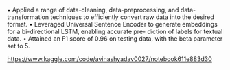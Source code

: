• Applied a range of data-cleaning, data-preprocessing, and data-transformation techniques to efficiently convert
raw data into the desired format.
• Leveraged Universal Sentence Encoder to generate embeddings for a bi-directional LSTM, enabling accurate pre-
diction of labels for textual data.
• Attained an F1 score of 0.96 on testing data, with the beta parameter set to 5.

https://www.kaggle.com/code/avinashyadav0027/notebook611e883d30
